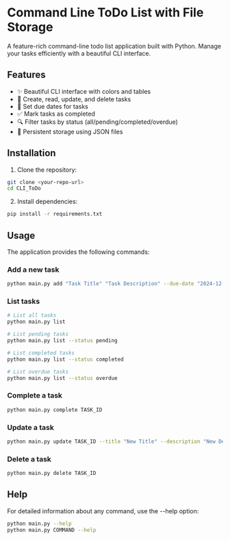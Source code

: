 # Command Line ToDo List with File Storage

A feature-rich command-line todo list application built with Python. Manage your tasks efficiently with a beautiful CLI interface.

## Features

- ✨ Beautiful CLI interface with colors and tables
- 📝 Create, read, update, and delete tasks
- 📅 Set due dates for tasks
- ✅ Mark tasks as completed
- 🔍 Filter tasks by status (all/pending/completed/overdue)
- 💾 Persistent storage using JSON files

## Installation

1. Clone the repository:
```bash
git clone <your-repo-url>
cd CLI_ToDo
```

2. Install dependencies:
```bash
pip install -r requirements.txt
```

## Usage

The application provides the following commands:

### Add a new task
```bash
python main.py add "Task Title" "Task Description" --due-date "2024-12-31"
```

### List tasks
```bash
# List all tasks
python main.py list

# List pending tasks
python main.py list --status pending

# List completed tasks
python main.py list --status completed

# List overdue tasks
python main.py list --status overdue
```

### Complete a task
```bash
python main.py complete TASK_ID
```

### Update a task
```bash
python main.py update TASK_ID --title "New Title" --description "New Description" --due-date "2024-12-31"
```

### Delete a task
```bash
python main.py delete TASK_ID
```

## Help
For detailed information about any command, use the --help option:
```bash
python main.py --help
python main.py COMMAND --help
```
